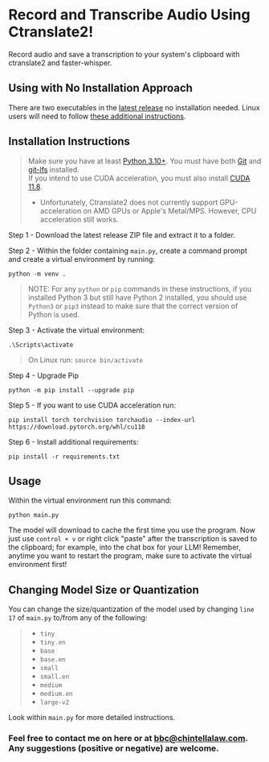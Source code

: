 # Record and Transcribe Audio Using Ctranslate2!
Record audio and save a transcription to your system's clipboard with ctranslate2 and faster-whisper.

## Using with No Installation Approach
There are two executables in the [latest release](https://github.com/BBC-Esq/ctranslate2-faster-whisper-transcriber/releases/tag/v1.1) no installation needed.  Linux users will need to follow [these additional instructions](https://github.com/BBC-Esq/ctranslate2-faster-whisper-transcriber/blob/main/linux_instructions.png).

## Installation Instructions
> Make sure you have at least [Python 3.10+](https://www.python.org/downloads/release/python-31011/).
> You must have both [Git](https://git-scm.com/downloads) and [git-lfs](https://git-lfs.com/) installed.<br>
> If you intend to use CUDA acceleration, you must also install [CUDA 11.8](https://developer.nvidia.com/cuda-11-8-0-download-archive).
  > * Unfortunately, Ctranslate2 does not currently support GPU-acceleration on AMD GPUs or Apple's Metal/MPS. However, CPU acceleration still works.

Step 1 - Download the latest release ZIP file and extract it to a folder.

Step 2 - Within the folder containing ```main.py```, create a command prompt and create a virtual environment by running:
```
python -m venv .
```
  > NOTE: For any ```python``` or ```pip``` commands in these instructions, if you installed Python 3 but still have Python 2 installed, you should use ```Python3``` or ```pip3``` instead to make sure that the correct version of Python is used.

Step 3 - Activate the virtual environment:
```
.\Scripts\activate
```
  > On Linux run: ```source bin/activate```

Step 4 - Upgrade Pip
```
python -m pip install --upgrade pip
```

Step 5 - If you want to use CUDA acceleration run:
```
pip install torch torchvision torchaudio --index-url https://download.pytorch.org/whl/cu118
```

Step 6 - Install additional requirements:
```
pip install -r requirements.txt
```

## Usage
Within the virtual environment run this command:
```
python main.py
```
The model will download to cache the first time you use the program.
Now just use ```control + v``` or right click "paste" after the transcription is saved to the clipboard; for example, into the chat box for your LLM!
Remember, anytime you want to restart the program, make sure to activate the virtual environment first!

## Changing Model Size or Quantization
You can change the size/quantization of the model used by changing ```line 17``` of ```main.py``` to/from any of the following:

>  * ```tiny```
>  * ```tiny.en```
>  * ```base```
>  * ```base.en```
>  * ```small```
>  * ```small.en```
>  * ```medium```
>  * ```medium.en```
>  * ```large-v2```

Look within ```main.py``` for more detailed instructions.

### Feel free to contact me on here or at bbc@chintellalaw.com.  Any suggestions (positive or negative) are welcome.
